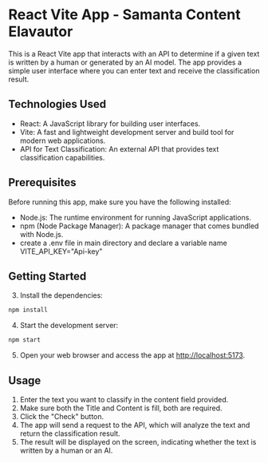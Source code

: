 # React Vite App - Samanta Content Elavautor

This is a React Vite app that interacts with an API to determine if a given text is written by a human or generated by an AI model. The app provides a simple user interface where you can enter text and receive the classification result.

## Technologies Used

- React: A JavaScript library for building user interfaces.
- Vite: A fast and lightweight development server and build tool for modern web applications.
- API for Text Classification: An external API that provides text classification capabilities.

## Prerequisites

Before running this app, make sure you have the following installed:

- Node.js: The runtime environment for running JavaScript applications.
- npm (Node Package Manager): A package manager that comes bundled with Node.js.
- create a .env file in main directory and declare a variable name VITE_API_KEY="Api-key"

## Getting Started

3. Install the dependencies:

```bash
npm install
```

4. Start the development server:

```bash
npm start
```

5. Open your web browser and access the app at [http://localhost:5173](http://localhost:5173).

## Usage

1. Enter the text you want to classify in the content field provided.
2. Make sure both the Title and Content is fill, both are required.
3. Click the "Check" button.
4. The app will send a request to the API, which will analyze the text and return the classification result.
5. The result will be displayed on the screen, indicating whether the text is written by a human or an AI.
